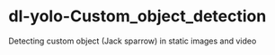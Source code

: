 # dl-yolo-Custom_object_detection
Detecting custom object (Jack sparrow) in static images and video
